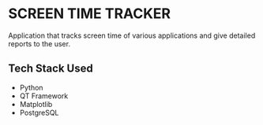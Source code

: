 # SCREEN TIME TRACKER
Application that tracks screen time of various applications and give detailed reports to the user.

## Tech Stack Used
- Python
- QT Framework
- Matplotlib
- PostgreSQL